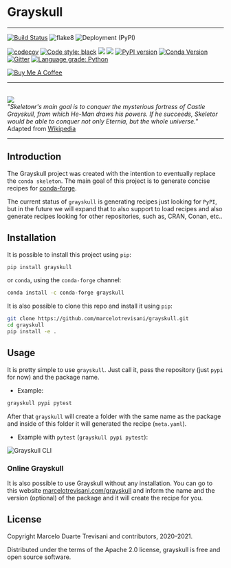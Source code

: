 # Grayskull
-------------
[![Build Status](https://dev.azure.com/marceloduartetrevisani/Grayskull/_apis/build/status/Tests?branchName=master)](https://dev.azure.com/marceloduartetrevisani/Grayskull/_build/latest?definitionId=4&branchName=master) ![flake8](https://github.com/marcelotrevisani/grayskull/workflows/flake8/badge.svg?branch=master) ![Deployment (PyPI)](https://github.com/marcelotrevisani/grayskull/workflows/Upload%20Package%20to%20PyPI/badge.svg)

[![codecov](https://codecov.io/gh/marcelotrevisani/grayskull/branch/master/graph/badge.svg)](https://codecov.io/gh/marcelotrevisani/grayskull) [![Code style: black](https://img.shields.io/badge/code%20style-black-000000.svg)](https://github.com/psf/black) ![](https://img.shields.io/badge/python-3.7+-blue.svg) ![](https://img.shields.io/github/license/marcelotrevisani/grayskull.svg) [![PyPI version](https://badge.fury.io/py/grayskull.svg)](https://badge.fury.io/py/grayskull) [![Conda Version](https://img.shields.io/conda/vn/conda-forge/grayskull.svg)](https://anaconda.org/conda-forge/grayskull) [![Gitter](https://badges.gitter.im/conda_grayskull/community.svg)](https://gitter.im/conda_grayskull/community?utm_source=badge&utm_medium=badge&utm_campaign=pr-badge) [![Language grade: Python](https://img.shields.io/lgtm/grade/python/g/marcelotrevisani/grayskull.svg?logo=lgtm&logoWidth=18)](https://lgtm.com/projects/g/marcelotrevisani/grayskull/context:python)

[![Buy Me A Coffee](https://www.buymeacoffee.com/assets/img/custom_images/orange_img.png)](https://www.buymeacoffee.com/marcelo)

-------------
<span align="center">
    <br>
    <img src="https://comicvine1.cbsistatic.com/uploads/original/4/49448/2661756-castle_grayskull.jpg" align="center" />
    <br>
    <i>"Skeleto<strike>n</strike>r's main goal is to conquer the mysterious fortress of Castle Grayskull, from which He-Man draws his powers. If he succeeds, Skeletor would be able to conquer not only Eternia, but the whole universe."</i> </br>Adapted from <a href=https://en.wikipedia.org/wiki/Skeletor>Wikipedia</a>
</span>


-------------
## Introduction

The Grayskull project was created with the intention to eventually replace the
`conda skeleton`. The main goal of this project is to generate concise recipes
 for [conda-forge](https://conda-forge.org/).

The current status of ``grayskull`` is generating recipes just looking for ``PyPI``,
 but in the future we will expand that to also support to load recipes and also
 generate recipes looking for other repositories, such as, CRAN, Conan, etc..

## Installation

It is possible to install this project using `pip`:
```bash
pip install grayskull
```

or `conda`, using the ``conda-forge`` channel:
```bash
conda install -c conda-forge grayskull
```

It is also possible to clone this repo and install it using `pip`:
```bash
git clone https://github.com/marcelotrevisani/grayskull.git
cd grayskull
pip install -e .
```

## Usage

It is pretty simple to use `grayskull`. Just call it, pass the repository
 (just `pypi` for now) and the package name.

* Example:
```bash
grayskull pypi pytest
```

After that `grayskull` will create a folder with the same name as the package
and inside of this folder it will generated the recipe (`meta.yaml`).

* Example with `pytest` (`grayskull pypi pytest`):

![Grayskull CLI](https://raw.githubusercontent.com/marcelotrevisani/grayskull/master/docs/images/cli_example_grayskull.gif)


### Online Grayskull

It is also possible to use Grayskull without any installation. You can go to this website [marcelotrevisani.com/grayskull](https://www.marcelotrevisani.com/grayskull) and inform the name and the version (optional) of the package and it will create the recipe for you.


## License
Copyright Marcelo Duarte Trevisani and contributors, 2020-2021.

Distributed under the terms of the Apache 2.0 license, grayskull is free and open source software.
